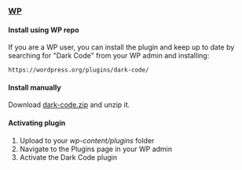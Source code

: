 ### [WP](https://wordpress.org/)

#### Install using WP repo

If you are a WP user, you can install the plugin and keep up to date by searching for "Dark Code" from your WP admin and installing:

    https://wordpress.org/plugins/dark-code/

#### Install manually

Download [dark-code.zip](https://downloads.wordpress.org/plugin/dark-code.zip) and unzip it.

#### Activating plugin

1. Upload to your *wp-content/plugins* folder
2. Navigate to the Plugins page in your WP admin
3. Activate the Dark Code plugin